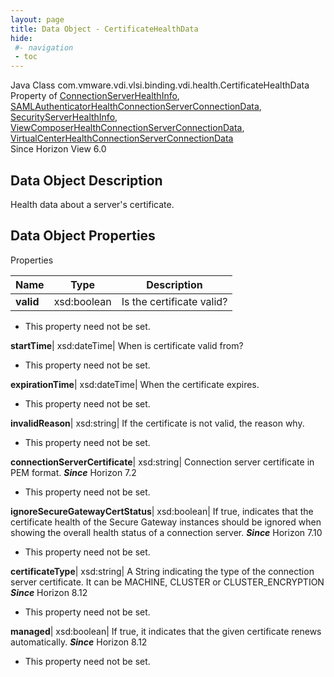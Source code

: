 ```yaml
---
layout: page
title: Data Object - CertificateHealthData
hide:
 #- navigation
 - toc
---
```






Java Class
    com.vmware.vdi.vlsi.binding.vdi.health.CertificateHealthData  
Property of
     [ConnectionServerHealthInfo](vdi.health.ConnectionServerHealth.ConnectionServerHealthInfo.md#field_detail), [SAMLAuthenticatorHealthConnectionServerConnectionData](vdi.health.SAMLAuthenticatorHealth.ConnectionServerConnectionData.md#field_detail), [SecurityServerHealthInfo](vdi.health.SecurityServerHealth.SecurityServerHealthInfo.md#field_detail), [ViewComposerHealthConnectionServerConnectionData](vdi.health.ViewComposerHealth.ConnectionServerConnectionData.md#field_detail), [VirtualCenterHealthConnectionServerConnectionData](vdi.health.VirtualCenterHealth.ConnectionServerConnectionData.md#field_detail)  
Since 
    Horizon View 6.0

## Data Object Description 

Health data about a server's certificate. 

## Data Object Properties

Properties

Name |  Type |  Description   
---|---|---  
**valid**|  xsd:boolean|  Is the certificate valid?   


 * This property need not be set.

  
**startTime**|  xsd:dateTime|  When is certificate valid from?   


 * This property need not be set.

  
**expirationTime**|  xsd:dateTime|  When the certificate expires.   


 * This property need not be set.

  
**invalidReason**|  xsd:string|  If the certificate is not valid, the reason why.   


 * This property need not be set.

  
**connectionServerCertificate**|  xsd:string|  Connection server certificate in PEM format.  **_Since_** Horizon 7.2  


 * This property need not be set.

  
**ignoreSecureGatewayCertStatus**|  xsd:boolean|  If true, indicates that the certificate health of the Secure Gateway instances should be ignored when showing the overall health status of a connection server.  **_Since_** Horizon 7.10  


 * This property need not be set.

  
**certificateType**|  xsd:string|  A String indicating the type of the connection server certificate. It can be MACHINE, CLUSTER or CLUSTER_ENCRYPTION  **_Since_** Horizon 8.12  


 * This property need not be set.

  
**managed**|  xsd:boolean|  If true, it indicates that the given certificate renews automatically.  **_Since_** Horizon 8.12  


 * This property need not be set.

  
  
  
   
  
  

